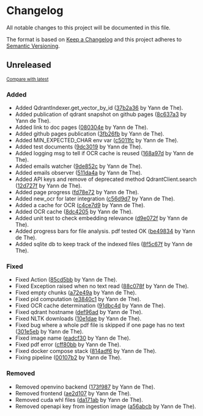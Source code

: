 # Changelog

All notable changes to this project will be documented in this file.

The format is based on [Keep a Changelog](http://keepachangelog.com/en/1.0.0/)
and this project adheres to [Semantic Versioning](http://semver.org/spec/v2.0.0.html).

<!-- insertion marker -->
## Unreleased

<small>[Compare with latest](https://github.com/ydethe/ragindexer/compare/94eb7c1b309263c638f3e92cea40ebdc13d83ac1...HEAD)</small>

### Added

- Added QdrantIndexer.get_vector_by_id ([37b2a36](https://github.com/ydethe/ragindexer/commit/37b2a36ebf28b82c49bbe0843b727e2a2b2cc1e6) by Yann de The).
- Added publication of qdrant snapshot on github pages ([8c637a3](https://github.com/ydethe/ragindexer/commit/8c637a3d757a238a35840a2a49619879a21e856c) by Yann de The).
- Added link to doc pages ([080304e](https://github.com/ydethe/ragindexer/commit/080304ec4a90cbc50efd03be87d3ec716991a381) by Yann de The).
- Added github pages publication ([3fb26fb](https://github.com/ydethe/ragindexer/commit/3fb26fb240d07ec595caa6a4a9f297ea93514dc8) by Yann de The).
- Added MIN_EXPECTED_CHAR env var ([c5011fc](https://github.com/ydethe/ragindexer/commit/c5011fc759b4aaddadb40d7e2135e5e2a11f438c) by Yann de The).
- Added test documents ([9dc3019](https://github.com/ydethe/ragindexer/commit/9dc30199f450f5879a9a42cfcf65613d380b8344) by Yann de The).
- Added logging msg to tell if OCR cache is reused ([168a97d](https://github.com/ydethe/ragindexer/commit/168a97d020fb14ecb668bf2cbf0b6828f34c6e59) by Yann de The).
- Added emails watcher ([9de852c](https://github.com/ydethe/ragindexer/commit/9de852c33850ac3076924e2bf2abe370cdb609fc) by Yann de The).
- Added emails observer ([511da4a](https://github.com/ydethe/ragindexer/commit/511da4ad52cce5a7c21ebe0b26cc961658565be2) by Yann de The).
- Added API keys and remove of deprecated method QdrantClient.search ([12d727f](https://github.com/ydethe/ragindexer/commit/12d727f8c96d018c1ca1d803222664a7ca528fca) by Yann de The).
- Added page progress ([fd78e72](https://github.com/ydethe/ragindexer/commit/fd78e7266a6019c9934b22e044b614420da79e9c) by Yann de The).
- Added new_ocr for later integration ([c56d9d7](https://github.com/ydethe/ragindexer/commit/c56d9d7bd1b2784733176d15be352b4bcc1c22f3) by Yann de The).
- Added a cache for OCR ([c4ce7d9](https://github.com/ydethe/ragindexer/commit/c4ce7d92e45fb17da590060795df5e44c3d8b59e) by Yann de The).
- Added OCR cache ([8dc4205](https://github.com/ydethe/ragindexer/commit/8dc42053c8f3363d779c84b6c648386b2c6cc273) by Yann de The).
- Added unit test to check embedding relevance ([d9e072f](https://github.com/ydethe/ragindexer/commit/d9e072ffc96e832b2ca336a983f2ee1127f5460a) by Yann de The).
- Added progress bars for file analysis. pdf tested OK ([be49834](https://github.com/ydethe/ragindexer/commit/be49834155c7b30d3ad5a4abfd08174d3cd229fe) by Yann de The).
- Added sqlite db to keep track of the indexed files ([8f5c67f](https://github.com/ydethe/ragindexer/commit/8f5c67ffa1c27698802ac9d3b1274b087656d5d9) by Yann de The).

### Fixed

- Fixed Action ([85cd5bb](https://github.com/ydethe/ragindexer/commit/85cd5bbb0c96c318d57cbac3fd021dec516d339b) by Yann de The).
- Fixed Exception raised when no text read ([88c078f](https://github.com/ydethe/ragindexer/commit/88c078f4f708ef90ec31a8169858d13bef75bd77) by Yann de The).
- Fixed empty chunks ([a72e49a](https://github.com/ydethe/ragindexer/commit/a72e49a4ea0873e01336aaf7bc2f98999fd3475c) by Yann de The).
- Fixed pid computation ([e3840c1](https://github.com/ydethe/ragindexer/commit/e3840c16f5f9a94623924f6bcbb730f3850e9faf) by Yann de The).
- Fixed OCR cache determination ([91dbc4d](https://github.com/ydethe/ragindexer/commit/91dbc4dfe0972f2483e0b48f4ea10dfc14c42706) by Yann de The).
- Fixed qdrant hostname ([def96ad](https://github.com/ydethe/ragindexer/commit/def96ad7d8ce11dc8d62e911e6c7cd68251388a4) by Yann de The).
- Fixed NLTK downloads ([10e1dae](https://github.com/ydethe/ragindexer/commit/10e1daef293c042512a0b4b43514aadb9dbfff4a) by Yann de The).
- Fixed bug where a whole pdf file is skipped if one page has no text ([301e5eb](https://github.com/ydethe/ragindexer/commit/301e5eb7db159b4ca5a69fce8c26c5fc21224ed9) by Yann de The).
- Fixed image name ([eadcf30](https://github.com/ydethe/ragindexer/commit/eadcf3044c877e6b9cd01b20ab3a3bb7204e509f) by Yann de The).
- Fixed pdf error ([cff80bb](https://github.com/ydethe/ragindexer/commit/cff80bbb69e929a6e53d1617ef30b091e88336d8) by Yann de The).
- Fixed docker compose stack ([814adf6](https://github.com/ydethe/ragindexer/commit/814adf6ccf826eabe9e3004d762c2115f89d2e4c) by Yann de The).
- Fixing pipeline ([00107b2](https://github.com/ydethe/ragindexer/commit/00107b29eaad9b53df18e2037222e1a938494966) by Yann de The).

### Removed

- Removed openvino backend ([173f987](https://github.com/ydethe/ragindexer/commit/173f987437949e0c7802bdc0aefa9e078f8f104a) by Yann de The).
- Removed frontend ([ae2d107](https://github.com/ydethe/ragindexer/commit/ae2d1079aada5871a07e4478d6e560d5eae88884) by Yann de The).
- Removed cuda whl files ([da171ab](https://github.com/ydethe/ragindexer/commit/da171ab5d7d811ff9dde4ccfb4bf06e055efef3a) by Yann de The).
- Removed openapi key from ingestion image ([a56abcb](https://github.com/ydethe/ragindexer/commit/a56abcb933960ce1a4a4cea974bc23ec51b37607) by Yann de The).

<!-- insertion marker -->
